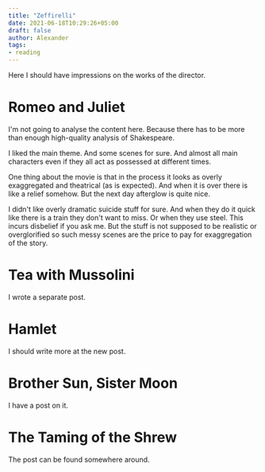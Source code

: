 ```yaml
---
title: "Zeffirelli"
date: 2021-06-18T10:29:26+05:00
draft: false
author: Alexander
tags:
- reading
---
```


Here I should have impressions on the works of the director.

# Romeo and Juliet

I'm not going to analyse the content here. Because there has to be more than enough high-quality analysis of Shakespeare.

I liked the main theme.
And some scenes for sure.
And almost all main characters even if they all act as possessed at different times.

One thing about the movie is that in the process it looks as overly exaggregated and theatrical (as is expected).
And when it is over there is like a relief somehow.
But the next day afterglow is quite nice.

I didn't like overly dramatic suicide stuff for sure.
And when they do it quick like there is a train they don't want to miss.
Or when they use steel.
This incurs disbelief if you ask me.
But the stuff is not supposed to be realistic or overglorified so such messy scenes are the price to pay for exaggregation of the story.

# Tea with Mussolini

I wrote a separate post.

# Hamlet

I should write more at the new post.

# Brother Sun, Sister Moon

I have a post on it.

# The Taming of the Shrew

The post can be found somewhere around.
